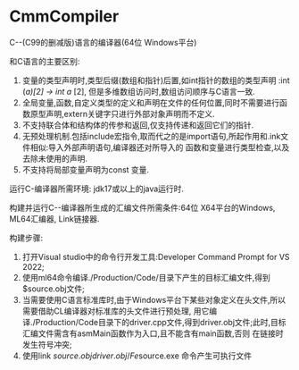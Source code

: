 # CmmCompiler
C--(C99的删减版)语言的编译器(64位 Windows平台)

和C语言的主要区别:
  1. 变量的类型声明时,类型后缀(数组和指针)后置,如int指针的数组的类型声明 :int (*a)[2] -> int a* [2],
     但是多维数组访问时,数组访问顺序与C语言一致.
  2. 全局变量,函数,自定义类型的定义和声明在文件的任何位置,同时不需要进行函数原型声明,extern关键字只进行外部对象声明而不定义.
  3. 不支持联合体和结构体的传参和返回,仅支持传递和返回它们的指针.
  4. 无预处理机制.包括include宏指令,取而代之的是import语句,所起作用和.ink文件相似:导入外部声明语句,编译器还对所导入的
     函数和变量进行类型检查,以及去除未使用的声明.
  5. 不支持将局部变量声明为const 变量.

运行C-编译器所需环境: jdk17或以上的java运行时.

构建并运行C--编译器所生成的汇编文件所需条件:64位 X64平台的Windows, ML64汇编器, Link链接器.


构建步骤: 
  1. 打开Visual studio中的命令行开发工具:Developer Command Prompt for VS 2022;
  2. 使用ml64命令编译./Production/Code/目录下产生的目标汇编文件,得到$source.obj文件;
  3. 当需要使用C语言标准库时,由于Windows平台下某些对象定义在头文件,所以需要借助CL编译器对标准库的头文件进行预处理,
     用它编译./Production/Code目录下的driver.cpp文件,得到driver.obj文件;此时,目标汇编文件需含有asmMain函数作为入口,且不能含有main函数,否则
     在链接时发生符号冲突;
  4. 使用link $source.obj driver.obj /Fe$source.exe 命令产生可执行文件
